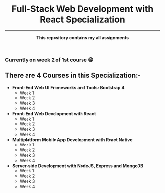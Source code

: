 <h1 align="center">Full-Stack Web Development with React Specialization</h1>
<hr>
<p align="center">
  <b>This repository contains my all assignments </b>
</p>

<br>

### Currently on week 2 of 1st course 😁

## There are 4 Courses in this Specialization:-

<ul>
  <li>
      <b> Front-End Web UI Frameworks and Tools: Bootstrap 4 </b>
      <ul>
        <li>
            Week 1
        </li>
        <li>
            Week 2
        </li>
        <li>
            Week 3
        </li>
        <li>
            Week 4
        </li>
      </ul>
  </li>
  
  <li>
      <b> Front-End Web Development with React </b>      
      <ul>
        <li>
            Week 1
        </li>
        <li>
            Week 2
        </li>
        <li>
            Week 3
        </li>
        <li>
            Week 4
        </li>
      </ul>
  </li>
  <li>   
      <b> Multiplatform Mobile App Development with React Native </b>
       <ul>
        <li>
            Week 1
        </li>
        <li>
            Week 2
        </li>
        <li>
            Week 3
        </li>
        <li>
            Week 4
        </li>
      </ul>
  </li>
  <li>
      <b> Server-side Development with NodeJS, Express and MongoDB </b>      
      <ul>
        <li>
            Week 1
        </li>
        <li>
            Week 2
        </li>
        <li>
            Week 3
        </li>
        <li>
            Week 4
        </li>
      </ul>
  </li>
</ul>
